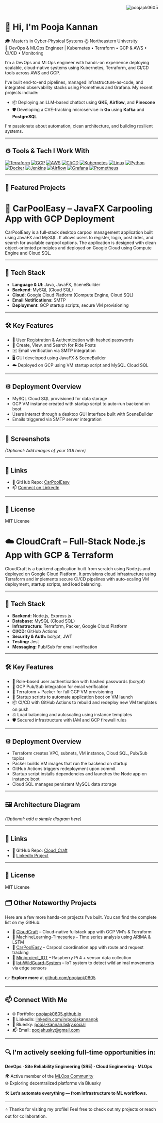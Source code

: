 <!-- GitHub Profile Views -->
<p align="right">
  <img src="https://komarev.com/ghpvc/?username=poojapk0605&label=Profile%20Views&color=0e75b6&style=flat" alt="poojapk0605" />
</p>

# 👋 Hi, I'm Pooja Kannan

🎓 Master’s in Cyber-Physical Systems @ Northeastern University  
🔧 DevOps & MLOps Engineer | Kubernetes • Terraform • GCP & AWS • CI/CD • Monitoring

I’m a DevOps and MLOps engineer with hands-on experience deploying scalable, cloud-native systems using Kubernetes, Terraform, and CI/CD tools across AWS and GCP.

I’ve built end-to-end pipelines, managed infrastructure-as-code, and integrated observability stacks using Prometheus and Grafana. My recent projects include:
- 📦 Deploying an LLM-based chatbot using **GKE**, **Airflow**, and **Pinecone**
- 🛡 Developing a CVE-tracking microservice in **Go** using **Kafka** and **PostgreSQL**

I'm passionate about automation, clean architecture, and building resilient systems.

---

## ⚙️ Tools & Tech I Work With

[![Terraform](https://img.shields.io/badge/IaC-Terraform-blue?logo=terraform)](https://www.terraform.io)
[![GCP](https://img.shields.io/badge/Cloud-GCP-orange?logo=googlecloud)](https://cloud.google.com)
[![AWS](https://img.shields.io/badge/Cloud-AWS-yellow?logo=amazonaws)](https://aws.amazon.com)
[![CI/CD](https://img.shields.io/badge/CI%2FCD-GitHub%20Actions-green?logo=githubactions)](https://github.com/features/actions)
[![Kubernetes](https://img.shields.io/badge/Orchestration-Kubernetes-blue?logo=kubernetes)](https://kubernetes.io)
[![Linux](https://img.shields.io/badge/System-Linux-black?logo=linux)](https://www.kernel.org)
[![Python](https://img.shields.io/badge/Scripting-Python-yellow?logo=python)](https://www.python.org)
[![Docker](https://img.shields.io/badge/Container-Docker-blue?logo=docker)](https://www.docker.com)
[![Jenkins](https://img.shields.io/badge/Automation-Jenkins-red?logo=jenkins)](https://www.jenkins.io)
[![Airflow](https://img.shields.io/badge/Workflow-Airflow-3aa0cf?logo=apacheairflow)](https://airflow.apache.org)
[![Grafana](https://img.shields.io/badge/Monitoring-Grafana-f46800?logo=grafana)](https://grafana.com)
[![Prometheus](https://img.shields.io/badge/Monitoring-Prometheus-e6522c?logo=prometheus)](https://prometheus.io)

---

## 📌 Featured Projects

# 🚗 CarPoolEasy – JavaFX Carpooling App with GCP Deployment

CarPoolEasy is a full-stack desktop carpool management application built using JavaFX and MySQL. It allows users to register, login, post rides, and search for available carpool options. The application is designed with clean object-oriented principles and deployed on Google Cloud using Compute Engine and Cloud SQL.

---

## 🧰 Tech Stack

- **Language & UI**: Java, JavaFX, SceneBuilder
- **Backend**: MySQL (Cloud SQL)
- **Cloud**: Google Cloud Platform (Compute Engine, Cloud SQL)
- **Email Notifications**: SMTP
- **Deployment**: GCP startup scripts, secure VM provisioning

---

## 🛠️ Key Features

- 🧾 User Registration & Authentication with hashed passwords  
- 🚗 Create, View, and Search for Ride Posts  
- ✉️ Email verification via SMTP integration  
- 🖥 GUI developed using JavaFX & SceneBuilder  
- ☁️ Deployed on GCP using VM startup script and MySQL Cloud SQL

---

## ⚙️ Deployment Overview

- MySQL Cloud SQL provisioned for data storage  
- GCP VM instance created with startup script to auto-run backend on boot  
- Users interact through a desktop GUI interface built with SceneBuilder  
- Emails triggered via SMTP server integration

---

## 📸 Screenshots  
*(Optional: Add images of your GUI here)*

---

## 🔗 Links

- 📂 GitHub Repo: [CarPoolEasy](https://github.com/poojapk0605/CarPoolEasy)  
- 📫 [Connect on LinkedIn](https://www.linkedin.com/in/poojakannanpk/)

---

## 📄 License  
MIT License



# ☁️ CloudCraft – Full-Stack Node.js App with GCP & Terraform

CloudCraft is a backend application built from scratch using Node.js and deployed on Google Cloud Platform. It provisions cloud infrastructure using Terraform and implements secure CI/CD pipelines with auto-scaling VM deployment, startup scripts, and load balancing.

---

## 🧰 Tech Stack

- **Backend:** Node.js, Express.js
- **Database:** MySQL (Cloud SQL)
- **Infrastructure:** Terraform, Packer, Google Cloud Platform
- **CI/CD:** GitHub Actions
- **Security & Auth:** bcrypt, JWT
- **Testing:** Jest
- **Messaging:** Pub/Sub for email verification

---

## 🛠️ Key Features

- 🔐 Role-based user authentication with hashed passwords (bcrypt)  
- 📧 GCP Pub/Sub integration for email verification  
- 🧱 Terraform + Packer for full GCP VM provisioning  
- 🚀 Startup scripts to automate application boot on VM launch  
- 📦 CI/CD with GitHub Actions to rebuild and redeploy new VM templates on push  
- ⚖️ Load balancing and autoscaling using instance templates  
- 🛡️ Secured infrastructure with IAM and GCP firewall rules

---

## ⚙️ Deployment Overview

- Terraform creates VPC, subnets, VM instance, Cloud SQL, Pub/Sub topics  
- Packer builds VM images that run the backend on startup  
- GitHub Actions triggers redeployment upon commit  
- Startup script installs dependencies and launches the Node app on instance boot  
- Cloud SQL manages persistent MySQL data storage

---

## 🖼️ Architecture Diagram  
*(Optional: add a simple diagram here)*

---

## 🔗 Links

- 📂 GitHub Repo: [Cloud_Craft](https://github.com/poojapk0605/Cloud_Craft)  
- 🔗 [LinkedIn Project](https://www.linkedin.com/in/poojakannanpk/)

---

## 📄 License  
MIT License

## 🗂️ Other Noteworthy Projects

Here are a few more hands-on projects I’ve built. You can find the complete list on my GitHub:

- 🔸 [CloudCraft](https://github.com/orgs/cloud-craft-project-fullstack/repositories) – Cloud-native fullstack app with GCP VM's & Terraform  
- 🔸 [MachineLearning-Timeseries](https://github.com/poojapk0605/MachineLearning-Timeseries) – Time series analysis using ARIMA & LSTM  
- 🔸 [CarPoolEasy](https://github.com/poojapk0605/CarPoolEasy) – Carpool coordination app with route and request tracking  
- 🔸 [Miniproject_IOT](https://github.com/poojapk0605/Miniproject_IOT) – Raspberry Pi 4 + sensor data collection  
- 🔸 [Iot-WildGuard-System](https://github.com/poojapk0605/Iot-WildGuard-System) – IoT system to detect wild animal movements via edge sensors  

👉 **Explore more** at [github.com/poojapk0605](https://github.com/poojapk0605)

---

## 📫 Connect With Me

- 🌐 Portfolio: [poojapk0605.github.io](https://poojapk0605.github.io/)
- 💼 LinkedIn: [linkedin.com/in/poojakannanpk](https://www.linkedin.com/in/poojakannanpk/)
- 🧵 Bluesky: [pooja-kannan.bsky.social](https://bsky.app/profile/pooja-kannan.bsky.social)
- 📬 Email: poojahusky@gmail.com

---

## 🔍 I'm actively seeking full-time opportunities in:  
**DevOps · Site Reliability Engineering (SRE) · Cloud Engineering · MLOps**

🌍 Active member of the [MLOps Community](https://mlops.community/)  
🌐 Exploring decentralized platforms via Bluesky  

🛠️ **Let’s automate everything — from infrastructure to ML workflows.**

---

⭐️ Thanks for visiting my profile! Feel free to check out my projects or reach out for collaboration.
